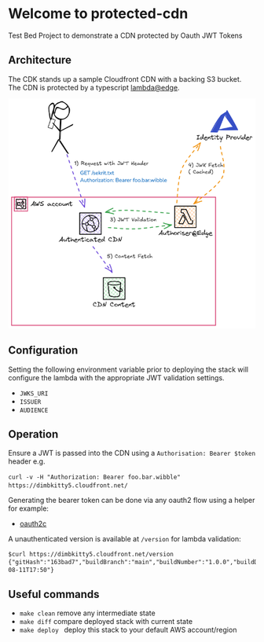 # Welcome to protected-cdn

Test Bed Project to demonstrate a CDN protected by Oauth JWT Tokens


## Architecture

The CDK stands up a sample Cloudfront CDN with a backing S3 bucket. The CDN is protected by a typescript [lambda@edge](https://aws.amazon.com/lambda/edge/).

![diagram](_media/ProtectedCDN.png ":size=25%")

## Configuration

Setting the following environment variable prior to deploying the stack will configure the lambda with the appropriate JWT validation settings.

* `JWKS_URI`
* `ISSUER`
* `AUDIENCE`

## Operation

Ensure a JWT is passed into the CDN using a `Authorisation: Bearer $token` header e.g.

```curl -v -H "Authorization: Bearer foo.bar.wibble" https://dimbkitty5.cloudfront.net/```

Generating the bearer token can be done via any oauth2 flow using a helper for example:

* [oauth2c](https://github.com/cloudentity/oauth2c)


A unauthenticated version is available at `/version` for lambda validation:

```
$curl https://dimbkitty5.cloudfront.net/version
{"gitHash":"163bad7","buildBranch":"main","buildNumber":"1.0.0","buildDate":"2024-08-11T17:50"}
```


## Useful commands

-   `make clean` remove any intermediate state
-   `make diff` compare deployed stack with current state
-   `make deploy ` deploy this stack to your default AWS account/region
